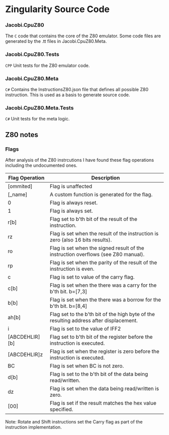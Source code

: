 # Zingularity Source Code

### Jacobi.CpuZ80

The `C` code that contains the core of the Z80 emulator.
Some code files are generated by the .tt files in Jacobi.CpuZ80.Meta.

### Jacobi.CpuZ80.Tests

`CPP`
Unit tests for the Z80 emulator code.

### Jacobi.CpuZ80.Meta

`C#`
Contains the InstructionsZ80.json file that defines all possible Z80 instruction.
This is used as a basis to generate source code.

### Jacobi.CpuZ80.Meta.Tests

`C#`
Unit tests for the meta logic.

## Z80 notes

### Flags

After analysis of the Z80 instrcutions I have found these flag operations including the undocumented ones.

| Flag Operation   | Description   |
|-------------|--------------|
| [ommited] | Flag is unaffected
| [_name] | A custom function is generated for the flag.
| 0 | Flag is always reset.
| 1 | Flag is always set.
| r[b] | Flag set to b'th bit of the result of the instruction.
| rz | Flag is set when the result of the instruction is zero (also 16 bits results).
| ro | Flag is set when the signed result of the instruction overflows (see Z80 manual).
| rp | Flag is set when the parity of the result of the instruction is even.
| c | Flag is set to value of the carry flag.
| c[b] | Flag is set when the there was a carry for the b'th bit. b=[7,3]
| b[b] | Flag is set when the there was a borrow for the b'th bit. b=[8,4]
| ah[b] | Flag set to the b'th bit of the high byte of the resulting address after displacement.
| i | Flag is set to the value of IFF2
| [ABCDEHLIR][b] | Flag set to b'th bit of the register before the instruction is executed.
| [ABCDEHLIR]z | Flag is set when the register is zero before the instruction is executed.
| BC | Flag is set when BC is not zero.
| d[b] | Flag is set to the b'th bit of the data being read/written.
| dz | Flag is set when the data being read/written is zero.
| [00] | Flag is set if the result matches the hex value specified.


Note: Rotate and Shift instructions set the Carry flag as part of the instruction implementation.